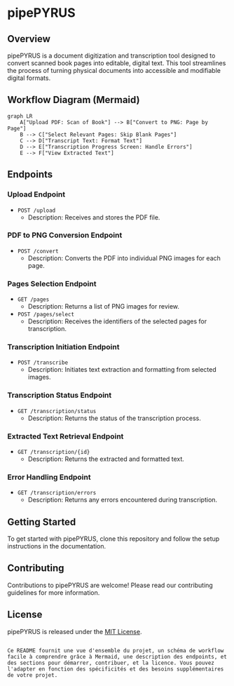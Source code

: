 # pipePYRUS

## Overview
pipePYRUS is a document digitization and transcription tool designed to convert scanned book pages into editable, digital text. This tool streamlines the process of turning physical documents into accessible and modifiable digital formats.

## Workflow Diagram (Mermaid)
```mermaid
graph LR
    A["Upload PDF: Scan of Book"] --> B["Convert to PNG: Page by Page"]
    B --> C["Select Relevant Pages: Skip Blank Pages"]
    C --> D["Transcript Text: Format Text"]
    D --> E["Transcription Progress Screen: Handle Errors"]
    E --> F["View Extracted Text"]
```

## Endpoints

### Upload Endpoint
- `POST /upload`
  - Description: Receives and stores the PDF file.

### PDF to PNG Conversion Endpoint
- `POST /convert`
  - Description: Converts the PDF into individual PNG images for each page.

### Pages Selection Endpoint
- `GET /pages`
  - Description: Returns a list of PNG images for review.
- `POST /pages/select`
  - Description: Receives the identifiers of the selected pages for transcription.

### Transcription Initiation Endpoint
- `POST /transcribe`
  - Description: Initiates text extraction and formatting from selected images.

### Transcription Status Endpoint
- `GET /transcription/status`
  - Description: Returns the status of the transcription process.

### Extracted Text Retrieval Endpoint
- `GET /transcription/{id}`
  - Description: Returns the extracted and formatted text.

### Error Handling Endpoint
- `GET /transcription/errors`
  - Description: Returns any errors encountered during transcription.

## Getting Started
To get started with pipePYRUS, clone this repository and follow the setup instructions in the documentation.

## Contributing
Contributions to pipePYRUS are welcome! Please read our contributing guidelines for more information.

## License
pipePYRUS is released under the [MIT License](LICENSE).
```

Ce README fournit une vue d'ensemble du projet, un schéma de workflow facile à comprendre grâce à Mermaid, une description des endpoints, et des sections pour démarrer, contribuer, et la licence. Vous pouvez l'adapter en fonction des spécificités et des besoins supplémentaires de votre projet.
